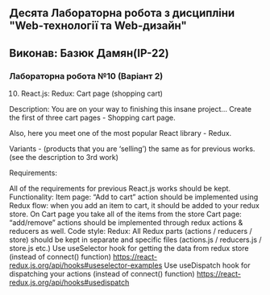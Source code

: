 ## Десята Лабораторна робота з дисципліни "Web-технології та Web-дизайн"
## Виконав: Базюк Дамян(ІР-22)
### Лабораторна робота №10 (Варіант 2)

10. React.js: Redux: Cart page (shopping cart)

Description: You are on your way to finishing this insane project… Create the first of three cart pages - Shopping cart page.

Also, here you meet one of the most popular React library - Redux.


Variants -  (products that you are ‘selling’) the same as for previous works. (see the description to 3rd work)


Requirements:

All of the requirements for previous React.js works should be kept.
Functionality:
Item page: “Add to cart” action should be implemented using Redux flow: when you add an item to cart, it should be added to your redux store. On Cart page you take all of the items from the store
Cart page: “add/remove” actions should be implemented through redux actions & reducers as well.
 Code style:
Redux: All Redux parts (actions / reducers / store) should be kept in separate and specific files (actions.js / reducers.js / store.js etc.)
Use useSelector hook for getting the data from redux store (instead of connect() function)
https://react-redux.js.org/api/hooks#useselector-examples
Use useDispatch hook for dispatching your actions (instead of connect() function)
https://react-redux.js.org/api/hooks#usedispatch

